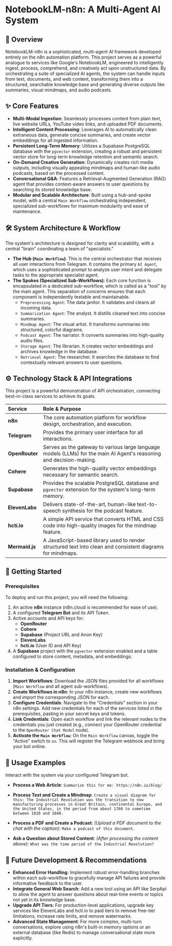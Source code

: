 # NotebookLM-n8n: A Multi-Agent AI System

## 📖 Overview

NotebookLM-n8n is a sophisticated, multi-agent AI framework developed entirely on the n8n automation platform. This project serves as a powerful analogue to services like Google's NotebookLM, engineered to intelligently ingest, process, comprehend, and creatively act upon unstructured data. By orchestrating a suite of specialized AI agents, the system can handle inputs from text, documents, and web content, transforming them into a structured, searchable knowledge base and generating diverse outputs like summaries, visual mindmaps, and audio podcasts.

## ✨ Core Features

-   **Multi-Modal Ingestion**: Seamlessly processes content from plain text, live website URLs, YouTube video links, and uploaded PDF documents.
-   **Intelligent Content Processing**: Leverages AI to automatically clean extraneous data, generate concise summaries, and create vector embeddings for all ingested information.
-   **Persistent Long-Term Memory**: Utilizes a Supabase PostgreSQL database with the `pgvector` extension, creating a robust and persistent vector store for long-term knowledge retention and semantic search.
-   **On-Demand Creative Generation**: Dynamically creates rich media outputs, including visually appealing mindmaps and human-like audio podcasts, based on the processed content.
-   **Conversational Q&A**: Features a Retrieval-Augmented Generation (RAG) agent that provides context-aware answers to user questions by searching its stored knowledge base.
-   **Modular and Scalable Architecture**: Built using a hub-and-spoke model, with a central `Main Workflow` orchestrating independent, specialized sub-workflows for maximum modularity and ease of maintenance.

## 🛠️ System Architecture & Workflow

The system's architecture is designed for clarity and scalability, with a central "brain" coordinating a team of "specialists."

-   **The Hub (`Main Workflow`)**: This is the central orchestrator that receives all user interactions from Telegram. It contains the primary `AI Agent`, which uses a sophisticated prompt to analyze user intent and delegate tasks to the appropriate specialist agent.
-   **The Spokes (Specialized Sub-Workflows)**: Each core function is encapsulated in a dedicated sub-workflow, which is called as a "tool" by the main agent. This separation of concerns ensures that each component is independently testable and maintainable.
    -   `Preprocessing Agent`: The data janitor. It validates and cleans all incoming data.
    -   `Summarization Agent`: The analyst. It distills cleaned text into concise summaries.
    -   `Mindmap Agent`: The visual artist. It transforms summaries into structured, colorful diagrams.
    -   `Podcast Agent`: The narrator. It converts summaries into high-quality audio files.
    -   `Storage Agent`: The librarian. It creates vector embeddings and archives knowledge in the database.
    -   `Retrieval Agent`: The researcher. It searches the database to find contextually relevant answers to user questions.

## ⚙️ Technology Stack & API Integrations

This project is a powerful demonstration of API orchestration, connecting best-in-class services to achieve its goals.

| Service | Role & Purpose |
| :--- | :--- |
| **n8n** | The core automation platform for workflow design, orchestration, and execution. |
| **Telegram** | Provides the primary user interface for all interactions. |
| **OpenRouter** | Serves as the gateway to various large language models (LLMs) for the main AI Agent's reasoning and decision-making. |
| **Cohere** | Generates the high-quality vector embeddings necessary for semantic search. |
| **Supabase** | Provides the scalable PostgreSQL database and `pgvector` extension for the system's long-term memory. |
| **ElevenLabs** | Delivers state-of-the-art, human-like text-to-speech synthesis for the podcast feature. |
| **hcti.io** | A simple API service that converts HTML and CSS code into high-quality images for the mindmap feature. |
| **Mermaid.js**| A JavaScript-based library used to render structured text into clean and consistent diagrams for mindmaps. |

## 🚀 Getting Started

### Prerequisites

To deploy and run this project, you will need the following:

1.  An active **n8n** instance (n8n.cloud is recommended for ease of use).
2.  A configured **Telegram Bot** and its API Token.
3.  Active accounts and API keys for:
    -   **OpenRouter**
    -   **Cohere**
    -   **Supabase** (Project URL and Anon Key)
    -   **ElevenLabs**
    -   **hcti.io** (User ID and API Key)
4.  A **Supabase** project with the `pgvector` extension enabled and a table configured to store content, metadata, and embeddings.

### Installation & Configuration

1.  **Import Workflows**: Download the JSON files provided for all workflows (`Main Workflow` and all agent sub-workflows).
2.  **Create Workflows in n8n**: In your n8n instance, create new workflows and import the corresponding JSON for each.
3.  **Configure Credentials**: Navigate to the "Credentials" section in your n8n settings. Add new credentials for each of the services listed in the prerequisites, pasting in your secret keys and tokens.
4.  **Link Credentials**: Open each workflow and link the relevant nodes to the credentials you just created (e.g., connect your OpenRouter credential to the `OpenRouter Chat Model` node).
5.  **Activate the `Main Workflow`**: On the `Main Workflow` canvas, toggle the "Active" switch to `on`. This will register the Telegram webhook and bring your bot online.

## 🧪 Usage Examples

Interact with the system via your configured Telegram bot.

-   **Process a Web Article**:
    `Summarize this for me: https://n8n.io/blog/`

-   **Process Text and Create a Mindmap**:
    `Create a visual diagram for this: The Industrial Revolution was the transition to new manufacturing processes in Great Britain, continental Europe, and the United States, in the period from about 1760 to sometime between 1820 and 1840.`

-   **Process a PDF and Create a Podcast**:
    *(Upload a PDF document to the chat with the caption)*: `Make a podcast of this document.`

-   **Ask a Question about Stored Content**:
    *(After processing the content above)*: `What was the time period of the Industrial Revolution?`

## 🌟 Future Development & Recommendations

-   **Enhanced Error Handling**: Implement robust error-handling branches within each sub-workflow to gracefully manage API failures and provide informative feedback to the user.
-   **Integrate General Web Search**: Add a new tool using an API like SerpApi to allow the agent to answer questions about real-time events or topics not yet in its knowledge base.
-   **Upgrade API Tiers**: For production-level applications, upgrade key services like ElevenLabs and hcti.io to paid tiers to remove free-tier limitations, increase rate limits, and remove watermarks.
-   **Advanced State Management**: For more complex, multi-turn conversations, explore using n8n's built-in memory options or an external database (like Redis) to manage conversational state more explicitly.
